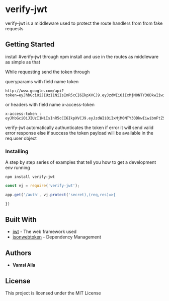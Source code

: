 # verify-jwt

verify-jwt is a middleware used to protect the route handlers from from fake requests

## Getting Started

install #verify-jwt through npm install and use in the routes as middleware as simple as that

While requesting send the token through 

queryparams with field name token
```
http://www.google.com/api?token=eyJhbGciOiJIUzI1NiIsInR5cCI6IkpXVCJ9.eyJzdWIiOiIxMjM0NTY3ODkwIiwibmFtZSI6IkpvaG4gRG9lIiwiaWF0IjoxNTE2MjM5MDIyfQ
```

or headers with field name x-access-token
```
x-access-token : eyJhbGciOiJIUzI1NiIsInR5cCI6IkpXVCJ9.eyJzdWIiOiIxMjM0NTY3ODkwIiwibmFtZSI6IkpvaG4gRG9lIiwiaWF0IjoxNTE2MjM5MDIyfQ
```

verify-jwt automatically authunticates the token if error it will send valid error response else if success the token payload will be available in the req.user object


### Installing

A step by step series of examples that tell you how to get a development env running


```
npm install verify-jwt
```

```javascript
const vj = require('verify-jwt');

app.get('/auth', vj.protect('secret),(req,res)=>{

})

```

## Built With

* [jwt](https://jwt.io/) - The web framework used
* [jsonwebtoken](https://www.npmjs.com/package/jsonwebtoken) - Dependency Management


## Authors

* **Vamsi Aila**

## License

This project is licensed under the MIT License

